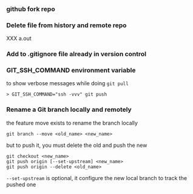 ### github fork repo

### Delete file from history and remote repo

XXX a.out

### Add to .gitignore file already in version control

### GIT_SSH_COMMAND environment variable

to show verbose messages while doing `git pull`

```
> GIT_SSH_COMMAND="ssh -vvv" git push
```

### Rename a Git branch locally and remotely

the feature move exists to rename the branch locally

```
git branch --move <old_name> <new_name>
```

but to push it, you must delete the old and push the new

```
git checkout <new_name>
git push origin [--set-upstream] <new_name>
git push origin --delete <old_name>
```

`--set-upstream` is optional, it configure the new local branch to track the pushed one